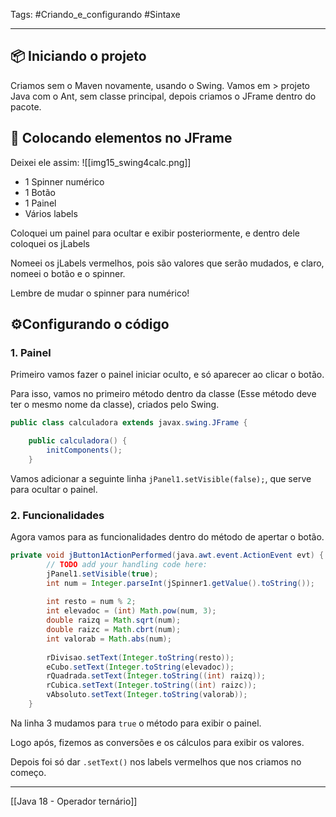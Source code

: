 Tags: #Criando_e_configurando #Sintaxe 

---

## 📦 Iniciando o projeto

Criamos sem o Maven novamente, usando o Swing. Vamos em > projeto Java com o Ant, sem classe principal, depois criamos o JFrame dentro do pacote.

## 🔨 Colocando elementos no JFrame

Deixei ele assim:
![[img15_swing4calc.png]]

- 1 Spinner numérico
- 1 Botão
- 1 Painel
- Vários labels

Coloquei um painel para ocultar e exibir posteriormente, e dentro dele coloquei os jLabels

Nomeei os jLabels vermelhos, pois são valores que serão mudados, e claro, nomeei o botão e o spinner.

Lembre de mudar o spinner para numérico!

## ⚙Configurando o código

### 1. Painel

Primeiro vamos fazer o painel iniciar oculto, e só aparecer ao clicar o botão.

Para isso, vamos no primeiro método dentro da classe (Esse método deve ter o mesmo nome da classe), criados pelo Swing.

```java
public class calculadora extends javax.swing.JFrame {

    public calculadora() {
        initComponents();
    }

```

Vamos adicionar a seguinte linha `jPanel1.setVisible(false);`, que serve para ocultar o painel.

### 2. Funcionalidades

Agora vamos para as funcionalidades dentro do método de apertar o botão.

```java
private void jButton1ActionPerformed(java.awt.event.ActionEvent evt) {                                         
        // TODO add your handling code here:
        jPanel1.setVisible(true);
        int num = Integer.parseInt(jSpinner1.getValue().toString());
        
        int resto = num % 2;
        int elevadoc = (int) Math.pow(num, 3);
        double raizq = Math.sqrt(num);
        double raizc = Math.cbrt(num);
        int valorab = Math.abs(num);
        
        rDivisao.setText(Integer.toString(resto));
        eCubo.setText(Integer.toString(elevadoc));
        rQuadrada.setText(Integer.toString((int) raizq));
        rCubica.setText(Integer.toString((int) raizc));
        vAbsoluto.setText(Integer.toString(valorab));
    }
```

Na linha 3 mudamos para `true` o método para exibir o painel.

Logo após, fizemos as conversões e os cálculos para exibir os valores.

Depois foi só dar `.setText()` nos labels vermelhos que nos criamos no começo.

---

[[Java 18 - Operador ternário]]
